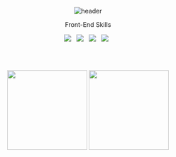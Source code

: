 <div align="center">
  
  ![header](https://capsule-render.vercel.app/api?type=waving&text=jihwan160&fontColor=f7f5f5&fontSize=40&animation=fadeIn&fontAlignY=30&fontAlign=85&height=150&color=0:feac5e,50:c779d0,100:4bc0c8)


  <!-- 뱃지 사용방법 -->
  <!-- 뱃지 아이콘 사이트 -->
  <!--   <img src="https://img.shields.io/badge/{내용}-{배경 색깔}?style={스타일}&logo={로고이름}&logoColor={로고 색깔}"/> -->
  
 <p>
   Front-End Skills 
 </p> 
<p>
  <img src="https://img.shields.io/badge/HTML5-E34F26?style=flat&logo=html5&logoColor=white"/>&nbsp;&nbsp;
  <img src="https://img.shields.io/badge/CSS3-1572B6?style=flat&logo=css3&logoColor=white"/>&nbsp;&nbsp;
  <img src="https://img.shields.io/badge/JavaScript-gray?style=flat&logo=JavaScript&logoColor=F7DF1E"/>&nbsp;&nbsp;
  <img src="https://img.shields.io/badge/jQuery-0769AD?style=flat&logo=jQuery&logoColor=339933"/>&nbsp;&nbsp;
  
</p>
  <!--  
Back-End Skills
<img src="https://img.shields.io/badge/React-white?style=flat&logo=React&logoColor=61DAFB"/>
<p>
  <img src="https://img.shields.io/badge/Oracle-F80000?style=flat&logo=Oracle&logoColor=4479A1"/>&nbsp;&nbsp;
  <img src="https://img.shields.io/badge/JAVA-8F0000?style=flat&logo&logoColor=4479A1"/>
</p>

Tools
<p>
  <img src="https://img.shields.io/badge/Notion-ffffff?style=flat&logo=Notion&logoColor=black"/>&nbsp;&nbsp;
  <img src="https://img.shields.io/badge/GitHub-gray?style=flat&logo=GitHub&logoColor=black"/>&nbsp;&nbsp;
  <img src="https://img.shields.io/badge/Git-blue?style=flat&logo=Git&logoColor=F05032"/>&nbsp;&nbsp;
</p>
-->
<br>
<br>

<p>
  <img height=180 src="https://github-readme-stats.vercel.app/api?username=jihwan160&show_icons=true&theme=radical">
  <img height=180 src="https://github-readme-stats.vercel.app/api/top-langs/?username=jihwan160&layout=compact">
</p>
</div>  
